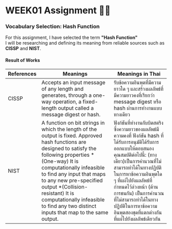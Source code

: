 # WEEK01 Assignment 😵‍💫  
### Vocabulary Selection: **Hash Function**  

For this assignment, I have selected the term **"Hash Function"**  
I will be researching and defining its meaning from reliable sources such as **CISSP** and **NIST**.

#### Result of Works

| References | Meanings | Meanings in Thai |
| ---- | ---- | ---- |
| CISSP | Accepts an input message of any length and generates, through a one-way operation, a fixed-length output called a message digest or hash. | รับข้อความอินพุตที่มีความยาวใด ๆ และสร้างผลลัพธ์ที่มีความยาวคงที่เรียกว่า message digest หรือ hash ผ่านการทำงานแบบทางเดียว |
| NIST | A function on bit strings in which the length of the output is fixed. Approved hash functions are designed to satisfy the following properties * (One-way) It is computationally infeasible to find any input that maps to any new pre-specified output *(Collision-resistant) It is computationally infeasible to find any two distinct inputs that map to the same output. | ฟังก์ชันที่ทำงานกับบิตสตริง ซึ่งความยาวของผลลัพธ์มีความคงที่ ฟังก์ชัน hash ที่ได้รับการอนุมัติได้รับการออกแบบให้ตอบสนองคุณสมบัติต่อไปนี้: (ทางเดียว)เป็นการคำนวณที่ไม่สามารถทำได้ในทางปฏิบัติในการหาข้อความอินพุตใด ๆ ที่แผ่ไปยังผลลัพธ์ที่กำหนดไว้ล่วงหน้า (ต้านการชนกัน) เป็นการคำนวณที่ไม่สามารถทำได้ในทางปฏิบัติในการหาข้อความอินพุตสองชุดที่แตกต่างกันที่แผ่ไปยังผลลัพธ์เดียวกัน|